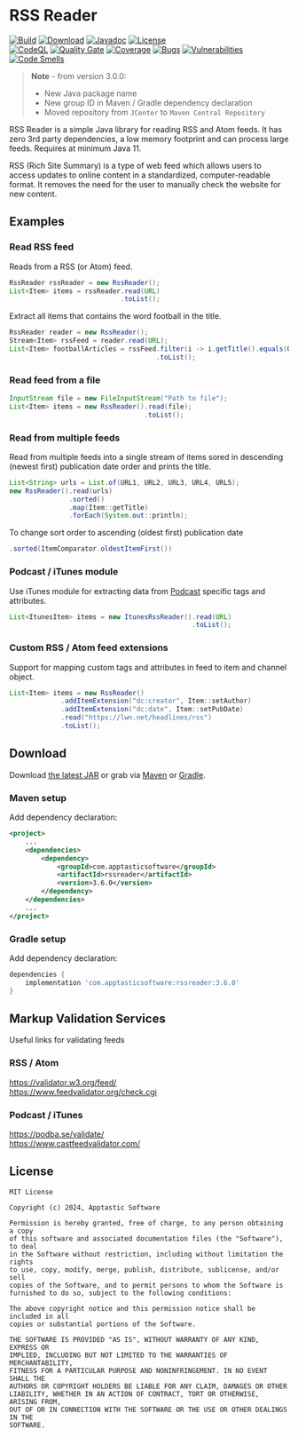 RSS Reader
==========

[![Build](https://github.com/w3stling/rssreader/actions/workflows/build.yml/badge.svg)](https://github.com/w3stling/rssreader/actions/workflows/build.yml)
[![Download](https://img.shields.io/badge/download-3.6.0-brightgreen.svg)](https://central.sonatype.com/artifact/com.apptasticsoftware/rssreader/3.6.0/overview)
[![Javadoc](https://img.shields.io/badge/javadoc-3.6.0-blue.svg)](https://w3stling.github.io/rssreader/javadoc/3.6.0)
[![License](http://img.shields.io/:license-MIT-blue.svg?style=flat-round)](http://apptastic-software.mit-license.org)   
[![CodeQL](https://github.com/w3stling/rssreader/actions/workflows/codeql-analysis.yml/badge.svg)](https://github.com/w3stling/rssreader/actions/workflows/codeql-analysis.yml)
[![Quality Gate](https://sonarcloud.io/api/project_badges/measure?project=w3stling_rssreader&metric=alert_status)](https://sonarcloud.io/summary/new_code?id=w3stling_rssreader)
[![Coverage](https://sonarcloud.io/api/project_badges/measure?project=w3stling_rssreader&metric=coverage)](https://sonarcloud.io/summary/new_code?id=w3stling_rssreader)
[![Bugs](https://sonarcloud.io/api/project_badges/measure?project=w3stling_rssreader&metric=bugs)](https://sonarcloud.io/summary/new_code?id=w3stling_rssreader)
[![Vulnerabilities](https://sonarcloud.io/api/project_badges/measure?project=w3stling_rssreader&metric=vulnerabilities)](https://sonarcloud.io/summary/new_code?id=w3stling_rssreader)
[![Code Smells](https://sonarcloud.io/api/project_badges/measure?project=w3stling_rssreader&metric=code_smells)](https://sonarcloud.io/summary/new_code?id=w3stling_rssreader)

> **Note** - from version 3.0.0:
> * New Java package name
> * New group ID in Maven / Gradle dependency declaration
> * Moved repository from `JCenter` to `Maven Central Repository`

RSS Reader is a simple Java library for reading RSS and Atom feeds. It has zero 3rd party dependencies, a low memory footprint and can process large feeds. Requires at minimum Java 11.

RSS (Rich Site Summary) is a type of web feed which allows users to access updates to online content in a
standardized, computer-readable format. It removes the need for the user to manually
check the website for new content.


Examples
--------
### Read RSS feed
Reads from a RSS (or Atom) feed.
```java
RssReader rssReader = new RssReader();
List<Item> items = rssReader.read(URL)
                            .toList();
```

Extract all items that contains the word football in the title.
```java
RssReader reader = new RssReader();
Stream<Item> rssFeed = reader.read(URL);
List<Item> footballArticles = rssFeed.filter(i -> i.getTitle().equals(Optional.of("football")))
                                     .toList();
```

### Read feed from a file
```java
InputStream file = new FileInputStream("Path to file");
List<Item> items = new RssReader().read(file);
                                  .toList();
```

### Read from multiple feeds
Read from multiple feeds into a single stream of items sored in descending (newest first) publication date order and prints the title.
```java
List<String> urls = List.of(URL1, URL2, URL3, URL4, URL5); 
new RssReader().read(urls)
               .sorted()
               .map(Item::getTitle)
               .forEach(System.out::println);
```

To change sort order to ascending (oldest first) publication date
```java
.sorted(ItemComparator.oldestItemFirst())
```


### Podcast / iTunes module
Use iTunes module for extracting data from [Podcast][4] specific tags and attributes.
```java
List<ItunesItem> items = new ItunesRssReader().read(URL)
                                              .toList();
```

### Custom RSS / Atom feed extensions
Support for mapping custom tags and attributes in feed to item and channel object.
```java
List<Item> items = new RssReader()
             .addItemExtension("dc:creator", Item::setAuthor)
             .addItemExtension("dc:date", Item::setPubDate)
             .read("https://lwn.net/headlines/rss")
             .toList();
```

Download
--------

Download [the latest JAR][1] or grab via [Maven][2] or [Gradle][3].

### Maven setup
Add dependency declaration:
```xml
<project>
    ...
    <dependencies>
        <dependency>
            <groupId>com.apptasticsoftware</groupId>
            <artifactId>rssreader</artifactId>
            <version>3.6.0</version>
        </dependency>
    </dependencies>
    ...
</project>
```

### Gradle setup
Add dependency declaration:
```groovy
dependencies {
    implementation 'com.apptasticsoftware:rssreader:3.6.0'
}
```


Markup Validation Services
-------
Useful links for validating feeds

### RSS / Atom
https://validator.w3.org/feed/ <br />
https://www.feedvalidator.org/check.cgi

### Podcast / iTunes
https://podba.se/validate/ <br />
https://www.castfeedvalidator.com/



License
-------

    MIT License
    
    Copyright (c) 2024, Apptastic Software
    
    Permission is hereby granted, free of charge, to any person obtaining a copy
    of this software and associated documentation files (the "Software"), to deal
    in the Software without restriction, including without limitation the rights
    to use, copy, modify, merge, publish, distribute, sublicense, and/or sell
    copies of the Software, and to permit persons to whom the Software is
    furnished to do so, subject to the following conditions:
    
    The above copyright notice and this permission notice shall be included in all
    copies or substantial portions of the Software.
    
    THE SOFTWARE IS PROVIDED "AS IS", WITHOUT WARRANTY OF ANY KIND, EXPRESS OR
    IMPLIED, INCLUDING BUT NOT LIMITED TO THE WARRANTIES OF MERCHANTABILITY,
    FITNESS FOR A PARTICULAR PURPOSE AND NONINFRINGEMENT. IN NO EVENT SHALL THE
    AUTHORS OR COPYRIGHT HOLDERS BE LIABLE FOR ANY CLAIM, DAMAGES OR OTHER
    LIABILITY, WHETHER IN AN ACTION OF CONTRACT, TORT OR OTHERWISE, ARISING FROM,
    OUT OF OR IN CONNECTION WITH THE SOFTWARE OR THE USE OR OTHER DEALINGS IN THE
    SOFTWARE.


[1]: https://central.sonatype.com/artifact/com.apptasticsoftware/rssreader/3.6.0/overview
[2]: https://maven.apache.org
[3]: https://gradle.org
[4]: https://help.apple.com/itc/podcasts_connect/#/itcb54353390